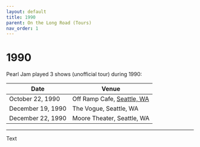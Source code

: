 ```yaml
---
layout: default
title: 1990
parent: On the Long Road (Tours)
nav_order: 1
---
```


# 1990

Pearl Jam played 3 shows (unofficial tour) during 1990:

|       Date        |           Venue            |
| ----------------- | -------------------------- |
| October 22, 1990 | Off Ramp Cafe, [Seattle, WA](https://pearljamopedia.ml/docs/Notable-Mentions/Locations/Seattle-WA) |  
| December 19, 1990 | The Vogue, Seattle, WA | 
| December 22, 1990 | Moore Theater, Seattle, WA |

---------------------------------------------------------------------------------

Text
